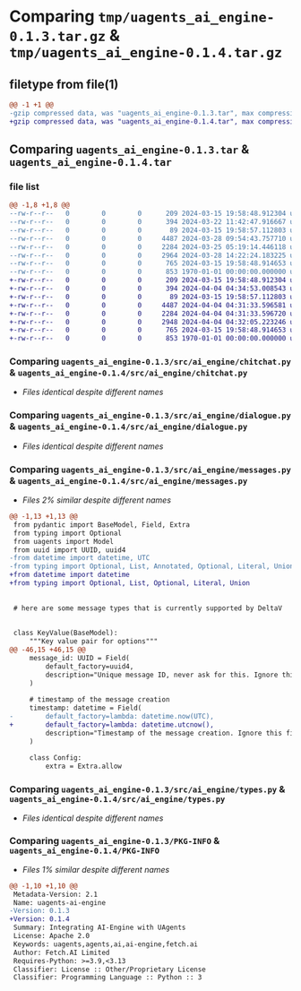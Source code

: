 # Comparing `tmp/uagents_ai_engine-0.1.3.tar.gz` & `tmp/uagents_ai_engine-0.1.4.tar.gz`

## filetype from file(1)

```diff
@@ -1 +1 @@
-gzip compressed data, was "uagents_ai_engine-0.1.3.tar", max compression
+gzip compressed data, was "uagents_ai_engine-0.1.4.tar", max compression
```

## Comparing `uagents_ai_engine-0.1.3.tar` & `uagents_ai_engine-0.1.4.tar`

### file list

```diff
@@ -1,8 +1,8 @@
--rw-r--r--   0        0        0      209 2024-03-15 19:58:48.912304 uagents_ai_engine-0.1.3/README.md
--rw-r--r--   0        0        0      394 2024-03-22 11:42:47.916667 uagents_ai_engine-0.1.3/pyproject.toml
--rw-r--r--   0        0        0       89 2024-03-15 19:58:57.112803 uagents_ai_engine-0.1.3/src/ai_engine/__init__.py
--rw-r--r--   0        0        0     4487 2024-03-28 09:54:43.757710 uagents_ai_engine-0.1.3/src/ai_engine/chitchat.py
--rw-r--r--   0        0        0     2284 2024-03-25 05:19:14.446118 uagents_ai_engine-0.1.3/src/ai_engine/dialogue.py
--rw-r--r--   0        0        0     2964 2024-03-28 14:22:24.183225 uagents_ai_engine-0.1.3/src/ai_engine/messages.py
--rw-r--r--   0        0        0      765 2024-03-15 19:58:48.914653 uagents_ai_engine-0.1.3/src/ai_engine/types.py
--rw-r--r--   0        0        0      853 1970-01-01 00:00:00.000000 uagents_ai_engine-0.1.3/PKG-INFO
+-rw-r--r--   0        0        0      209 2024-03-15 19:58:48.912304 uagents_ai_engine-0.1.4/README.md
+-rw-r--r--   0        0        0      394 2024-04-04 04:34:53.008543 uagents_ai_engine-0.1.4/pyproject.toml
+-rw-r--r--   0        0        0       89 2024-03-15 19:58:57.112803 uagents_ai_engine-0.1.4/src/ai_engine/__init__.py
+-rw-r--r--   0        0        0     4487 2024-04-04 04:31:33.596581 uagents_ai_engine-0.1.4/src/ai_engine/chitchat.py
+-rw-r--r--   0        0        0     2284 2024-04-04 04:31:33.596720 uagents_ai_engine-0.1.4/src/ai_engine/dialogue.py
+-rw-r--r--   0        0        0     2948 2024-04-04 04:32:05.223246 uagents_ai_engine-0.1.4/src/ai_engine/messages.py
+-rw-r--r--   0        0        0      765 2024-03-15 19:58:48.914653 uagents_ai_engine-0.1.4/src/ai_engine/types.py
+-rw-r--r--   0        0        0      853 1970-01-01 00:00:00.000000 uagents_ai_engine-0.1.4/PKG-INFO
```

### Comparing `uagents_ai_engine-0.1.3/src/ai_engine/chitchat.py` & `uagents_ai_engine-0.1.4/src/ai_engine/chitchat.py`

 * *Files identical despite different names*

### Comparing `uagents_ai_engine-0.1.3/src/ai_engine/dialogue.py` & `uagents_ai_engine-0.1.4/src/ai_engine/dialogue.py`

 * *Files identical despite different names*

### Comparing `uagents_ai_engine-0.1.3/src/ai_engine/messages.py` & `uagents_ai_engine-0.1.4/src/ai_engine/messages.py`

 * *Files 2% similar despite different names*

```diff
@@ -1,13 +1,13 @@
 from pydantic import BaseModel, Field, Extra
 from typing import Optional
 from uagents import Model
 from uuid import UUID, uuid4
-from datetime import datetime, UTC
-from typing import Optional, List, Annotated, Optional, Literal, Union
+from datetime import datetime
+from typing import Optional, List, Optional, Literal, Union
 
 
 # here are some message types that is currently supported by DeltaV
 
 
 class KeyValue(BaseModel):
     """Key value pair for options"""
@@ -46,15 +46,15 @@
     message_id: UUID = Field(
         default_factory=uuid4,
         description="Unique message ID, never ask for this. Ignore this field! It's set automatically.",
     )
 
     # timestamp of the message creation
     timestamp: datetime = Field(
-        default_factory=lambda: datetime.now(UTC),
+        default_factory=lambda: datetime.utcnow(),
         description="Timestamp of the message creation. Ignore this field! It's set automatically.",
     )
 
     class Config:
         extra = Extra.allow
```

### Comparing `uagents_ai_engine-0.1.3/src/ai_engine/types.py` & `uagents_ai_engine-0.1.4/src/ai_engine/types.py`

 * *Files identical despite different names*

### Comparing `uagents_ai_engine-0.1.3/PKG-INFO` & `uagents_ai_engine-0.1.4/PKG-INFO`

 * *Files 1% similar despite different names*

```diff
@@ -1,10 +1,10 @@
 Metadata-Version: 2.1
 Name: uagents-ai-engine
-Version: 0.1.3
+Version: 0.1.4
 Summary: Integrating AI-Engine with UAgents
 License: Apache 2.0
 Keywords: uagents,agents,ai,ai-engine,fetch.ai
 Author: Fetch.AI Limited
 Requires-Python: >=3.9,<3.13
 Classifier: License :: Other/Proprietary License
 Classifier: Programming Language :: Python :: 3
```

